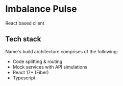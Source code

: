 # Imbalance Pulse

React based client

## Tech stack

Name's build architecture comprises of the following:

- Code splitting & routing
- Mock services with API simulations
- React 17+ (Fiber)
- Typescript